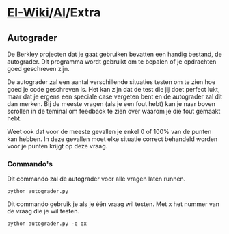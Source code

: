 # [EI-Wiki](..)/[AI](Home)/Extra
## Autograder

De Berkley projecten dat je gaat gebruiken bevatten een handig bestand, de autograder. Dit programma wordt gebruikt om te bepalen of je opdrachten goed geschreven zijn.

De autograder zal een aantal verschillende situaties testen om te zien hoe goed je code geschreven is. Het kan zijn dat de test die jij doet perfect lukt, maar dat je ergens een speciale case vergeten bent en de autograder zal dit dan merken. Bij de meeste vragen (als je een fout hebt) kan je naar boven scrollen in de teminal om feedback te zien over waarom je die fout gemaakt hebt.

Weet ook dat voor de meeste gevallen je enkel 0 of 100% van de punten kan hebben. In deze gevallen moet elke situatie correct behandeld worden voor je punten krijgt op deze vraag.

### Commando's

Dit commando zal de autograder voor alle vragen laten runnen.
```
python autograder.py
```

Dit commando gebruik je als je één vraag wil testen. Met x het nummer van de vraag die je wil testen.
```
python autograder.py -q qx
```


